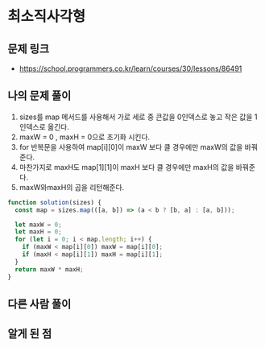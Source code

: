 # 최소직사각형

## 문제 링크

- https://school.programmers.co.kr/learn/courses/30/lessons/86491

## 나의 문제 풀이

1. sizes를 map 메서드를 사용해서 가로 세로 중 큰값을 0인덱스로 놓고 작은 값을 1인덱스로 옮긴다.
2. maxW = 0 , maxH = 0으로 초기화 시킨다.
3. for 반복문을 사용하여 map[i][0]이 maxW 보다 클 경우에만 maxW의 값을 바꿔준다.
4. 마찬가지로 maxH도 map[1][1]이 maxH 보다 클 경우에만 maxH의 값을 바꿔준다.
5. maxW와maxH의 곱을 리턴해준다.

```js
function solution(sizes) {
  const map = sizes.map(([a, b]) => (a < b ? [b, a] : [a, b]));

  let maxW = 0;
  let maxH = 0;
  for (let i = 0; i < map.length; i++) {
    if (maxW < map[i][0]) maxW = map[i][0];
    if (maxH < map[i][1]) maxH = map[i][1];
  }
  return maxW * maxH;
}
```

## 다른 사람 풀이

## 알게 된 점
